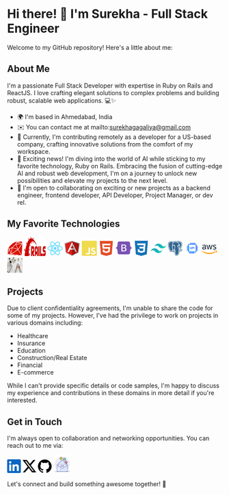 # Hi there! 👋 I'm Surekha - Full Stack Engineer

Welcome to my GitHub repository! Here's a little about me:

## About Me
I'm a passionate Full Stack Developer with expertise in Ruby on Rails and ReactJS. I love crafting elegant solutions to complex problems and building robust, scalable web applications. 💻✨

- 🌍  I'm based in Ahmedabad, India
- ✉️   You can contact me at mailto:surekhagagaliya@gmail.com
- 🚀  Currently, I'm contributing remotely as a developer for a US-based company, crafting innovative solutions from the comfort of my workspace.
- 🧠  Exciting news! I'm diving into the world of AI while sticking to my favorite technology, Ruby on Rails. Embracing the fusion of cutting-edge AI and robust web development, I'm on a journey to unlock new possibilities and elevate my projects to the next level.
- 🤝  I'm open to collaborating on exciting or new projects as a backend engineer, frontend developer, API Developer, Project Manager, or dev rel.


## My Favorite Technologies
<p align="left" dir="auto">
  <a href="https://www.ruby-lang.org/en/" rel="nofollow"><img src="https://raw.githubusercontent.com/surekhagagaliya/surekhagagaliya/main/icons/ruby.svg" width="36" height="36" alt="Ruby" style="max-width: 100%;"></a>
   <a href="https://rubyonrails.org/" rel="nofollow"><img src="https://raw.githubusercontent.com/surekhagagaliya/surekhagagaliya/main/icons/rails.svg" width="50" height="45" alt="ROR" style="max-width: 100%;"></a>
  <a href="https://react.dev/" rel="nofollow"><img src="https://raw.githubusercontent.com/surekhagagaliya/surekhagagaliya/main/icons/react.svg" width="36" height="36" alt="ReactJS" style="max-width: 100%;"></a>
  <a href="https://angularjs.org/" rel="nofollow"><img src="https://raw.githubusercontent.com/surekhagagaliya/surekhagagaliya/main/icons/angular.svg" width="36" height="36" alt="AngularJS" style="max-width: 100%;"></a>
  <a href="https://developer.mozilla.org/en-US/docs/Web/JavaScript" rel="nofollow"><img src="https://raw.githubusercontent.com/surekhagagaliya/surekhagagaliya/main/icons/javascript.svg" width="36" height="36" alt="JavaScript" style="max-width: 100%;"></a>
  <a href="https://developer.mozilla.org/en-US/docs/Glossary/HTML5" rel="nofollow"><img src="https://raw.githubusercontent.com/surekhagagaliya/surekhagagaliya/main/icons/html5.svg" width="36" height="36" alt="HTML5" style="max-width: 100%;"></a>
  <a href="https://getbootstrap.com/" rel="nofollow"><img src="https://raw.githubusercontent.com/surekhagagaliya/surekhagagaliya/main/icons/bootstrap.svg" width="38" height="38" alt="Bootstrap" style="max-width: 100%;"></a>
  <a href="https://www.w3.org/TR/CSS/#css" rel="nofollow"><img src="https://raw.githubusercontent.com/surekhagagaliya/surekhagagaliya/main/icons/css3.svg" width="36" height="36" alt="CSS3" style="max-width: 100%;"></a>
  <a href="https://tailwindcss.com/" rel="nofollow"><img src="https://raw.githubusercontent.com/surekhagagaliya/surekhagagaliya/main/icons/tailwindcss.svg" width="36" height="36" alt="TailwindCSS" style="max-width: 100%;"></a>
  <a href="https://www.postgresql.org/" rel="nofollow"><img src="https://raw.githubusercontent.com/surekhagagaliya/surekhagagaliya/main/icons/postgresql.svg" width="36" height="36" alt="PostgreSQL" style="max-width: 100%;"></a>
  <a href="https://en.wikipedia.org/wiki/API" rel="nofollow"><img src="https://raw.githubusercontent.com/surekhagagaliya/surekhagagaliya/main/icons/api.svg" width="36" height="36" alt="API" style="max-width: 100%;"></a>
  <a href="https://aws.amazon.com/" rel="nofollow"><img src="https://raw.githubusercontent.com/surekhagagaliya/surekhagagaliya/main/icons/aws.svg" width="36" height="36" alt="AWS" style="max-width: 100%;"></a>
  <a href="https://aws.amazon.com/" rel="nofollow"><img src="https://github.com/surekhagagaliya/alpha-blob/blob/master/app/assets/images/image_01.jpg" width="36" height="36" alt="AWS" style="max-width: 100%;"></a>
</p>

## Projects
Due to client confidentiality agreements, I'm unable to share the code for some of my projects. However, I've had the privilege to work on projects in various domains including:

- Healthcare
- Insurance
- Education
- Construction/Real Estate
- Financial
- E-commerce

While I can't provide specific details or code samples, I'm happy to discuss my experience and contributions in these domains in more detail if you're interested.

## Get in Touch
I'm always open to collaboration and networking opportunities. You can reach out to me via:

<p dir="auto">
  <a href="https://www.linkedin.com/in/surekha-gagaliya" rel="nofollow"><img src="https://raw.githubusercontent.com/surekhagagaliya/surekhagagaliya/main/icons/linkedin.svg" width="32" height="32" style="max-width: 100%;"></a>
  <a href="https://twitter.com/Surekhamayurk" rel="nofollow"><img src="https://raw.githubusercontent.com/surekhagagaliya/surekhagagaliya/main/icons/twitter.svg" width="32" height="32" style="max-width: 100%;"></a>
  <a href="https://github.com/surekhagagaliya" rel="nofollow"><img src="https://raw.githubusercontent.com/surekhagagaliya/surekhagagaliya/main/icons/github.svg" width="32" height="32" style="max-width: 100%;"></a>
  <a href="mailto:surekhagagaliya@gmail.com" rel="nofollow"><img src="https://raw.githubusercontent.com/surekhagagaliya/surekhagagaliya/main/icons/email.svg" width="42" height="42" style="max-width: 100%;"></a>
</p>

Let's connect and build something awesome together! 🚀
